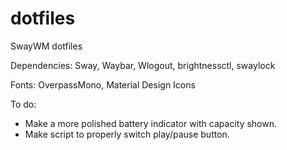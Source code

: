 # dotfiles
SwayWM dotfiles

Dependencies:
Sway, Waybar, Wlogout, brightnessctl, swaylock

Fonts:
OverpassMono, Material Design Icons

To do:
- Make a more polished battery indicator with capacity shown.
- Make script to properly switch play/pause button.
